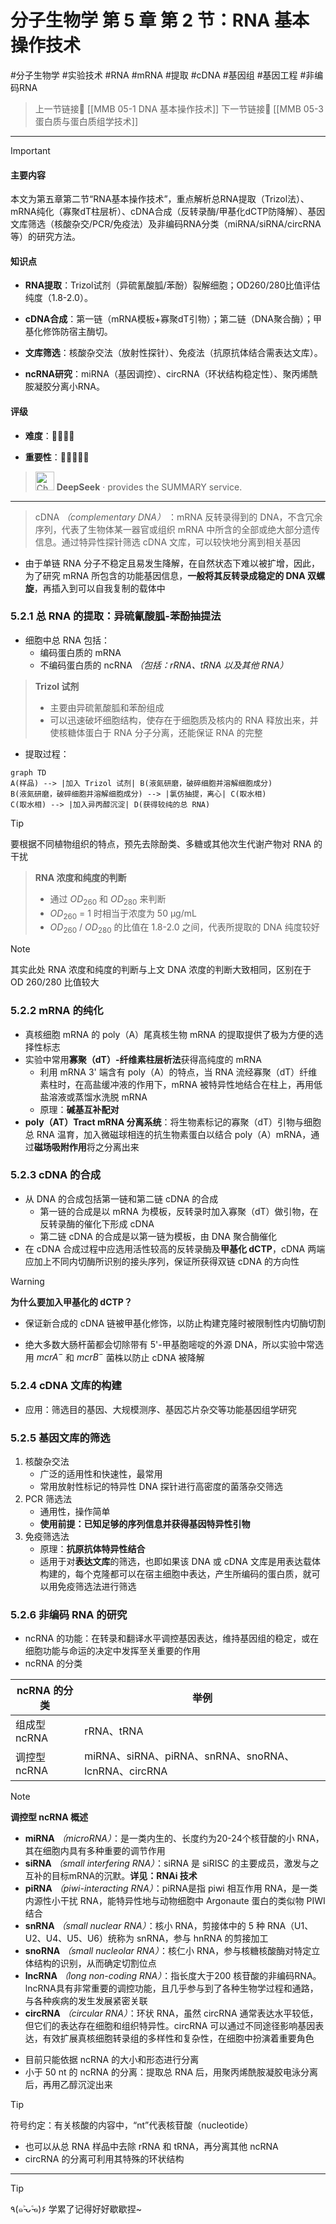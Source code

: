 # 分子生物学 第 5 章 第 2 节：RNA 基本操作技术
#分子生物学 #实验技术 #RNA #mRNA #提取 #cDNA #基因组 #基因工程 #非编码RNA

> 上一节链接🔗 [[MMB 05-1 DNA 基本操作技术]]
> 下一节链接🔗 [[MMB 05-3 蛋白质与蛋白质组学技术]]

---

> [!IMPORTANT] 
> 
> #### 主要内容
> 
> 本文为第五章第二节“RNA基本操作技术”，重点解析总RNA提取（Trizol法）、mRNA纯化（寡聚dT柱层析）、cDNA合成（反转录酶/甲基化dCTP防降解）、基因文库筛选（核酸杂交/PCR/免疫法）及非编码RNA分类（miRNA/siRNA/circRNA等）的研究方法。
> 
> #### 知识点
> 
> - **RNA提取**：Trizol试剂（异硫氰酸胍/苯酚）裂解细胞；OD260/280比值评估纯度（1.8-2.0）。
>     
> - **cDNA合成**：第一链（mRNA模板+寡聚dT引物）；第二链（DNA聚合酶）；甲基化修饰防宿主酶切。
>     
> - **文库筛选**：核酸杂交法（放射性探针）、免疫法（抗原抗体结合需表达文库）。
>     
> - **ncRNA研究**：miRNA（基因调控）、circRNA（环状结构稳定性）、聚丙烯酰胺凝胶分离小RNA。
>     
> 
> #### 评级
> 
> - **难度**：🌿🌿🌿🌿
>     
> - **重要性**：🌟🌟🌟🌟🌟
> 
>><img src="https://img.icons8.com/?size=100&id=YWOidjGxCpFW&format=png&color=000000" alt="ChatGPT Icon" width="30" height="30" style="margin-bottom: -7px;"> **DeepSeek** · provides the SUMMARY service.

---

> cDNA *（complementary DNA）* ：mRNA 反转录得到的 DNA，不含冗余序列，代表了生物体某一器官或组织 mRNA 中所含的全部或绝大部分遗传信息。通过特异性探针筛选 cDNA 文库，可以较快地分离到相关基因

- 由于单链 RNA 分子不稳定且易发生降解，在自然状态下难以被扩增，因此，为了研究 mRNA 所包含的功能基因信息，**一般将其反转录成稳定的 DNA 双螺旋**，再插入到可以自我复制的载体中

### 5.2.1 总 RNA 的提取：异硫氰酸胍-苯酚抽提法
- 细胞中总 RNA 包括：
	- 编码蛋白质的 mRNA
	- 不编码蛋白质的 ncRNA *（包括：rRNA、tRNA 以及其他 RNA）*

> **Trizol 试剂**
> - 主要由异硫氰酸胍和苯酚组成
> - 可以迅速破坏细胞结构，使存在于细胞质及核内的 RNA 释放出来，并使核糖体蛋白于 RNA 分子分离，还能保证 RNA 的完整

- 提取过程：

```mermaid
graph TD
A(样品) --> |加入 Trizol 试剂| B(液氮研磨，破碎细胞并溶解细胞成分)
B(液氮研磨，破碎细胞并溶解细胞成分) --> |氯仿抽提，离心| C(取水相)
C(取水相) --> |加入异丙醇沉淀| D(获得较纯的总 RNA) 
```

>[!TIP]
>要根据不同植物组织的特点，预先去除酚类、多糖或其他次生代谢产物对 RNA 的干扰

> **RNA 浓度和纯度的判断**
> - 通过 $OD_{260}$ 和 $OD_{280}$ 来判断
> -  $OD_{260}$ = 1 时相当于浓度为 50 μg/mL
> -  $OD_{260}$ / $OD_{280}$ 的比值在 1.8-2.0 之间，代表所提取的 DNA 纯度较好 

>[!NOTE]
>其实此处 RNA 浓度和纯度的判断与上文 DNA 浓度的判断大致相同，区别在于 OD 260/280 比值较大 

### 5.2.2 mRNA 的纯化
- 真核细胞 mRNA 的 poly（A）尾真核生物 mRNA 的提取提供了极为方便的选择性标志
- 实验中常用**寡聚（dT）-纤维素柱层析法**获得高纯度的 mRNA
	- 利用 mRNA 3' 端含有 poly（A）的特点，当 RNA 流经寡聚（dT）纤维素柱时，在高盐缓冲液的作用下，mRNA 被特异性地结合在柱上，再用低盐溶液或蒸馏水洗脱 mRNA
	- 原理：**碱基互补配对**
- **poly（AT）Tract mRNA 分离系统**：将生物素标记的寡聚（dT）引物与细胞总 RNA 温育，加入微磁球相连的抗生物素蛋白以结合 poly（A）mRNA，通过**磁场吸附作用**将之分离出来

### 5.2.3 cDNA 的合成
- 从 DNA 的合成包括第一链和第二链 cDNA 的合成
	- 第一链的合成是以 mRNA 为模板，反转录时加入寡聚（dT）做引物，在反转录酶的催化下形成 cDNA
	- 第二链 cDNA 的合成是以第一链为模板，由 DNA 聚合酶催化
- 在 cDNA 合成过程中应选用活性较高的反转录酶及**甲基化 dCTP**，cDNA 两端应加上不同内切酶所识别的接头序列，保证所获得双链 cDNA 的方向性

>[!WARNING]
>**为什么要加入甲基化的 dCTP？**
>- 保证新合成的 cDNA 链被甲基化修饰，以防止构建克隆时被限制性内切酶切割

- 绝大多数大肠杆菌都会切除带有 5'-甲基胞嘧啶的外源 DNA，所以实验中常选用 $mcrA^-$ 和 $mcrB^-$ 菌株以防止 cDNA 被降解

### 5.2.4 cDNA 文库的构建
- 应用：筛选目的基因、大规模测序、基因芯片杂交等功能基因组学研究

### 5.2.5 基因文库的筛选
1. 核酸杂交法
	- 广泛的适用性和快速性，最常用
	- 常用放射性标记的特异性 DNA 探针进行高密度的菌落杂交筛选
2. PCR 筛选法
	- 通用性，操作简单
	- **使用前提：已知足够的序列信息并获得基因特异性引物**
3. 免疫筛选法
	- 原理：**抗原抗体特异性结合**
	- 适用于对**表达文库**的筛选，也即如果该 DNA 或 cDNA 文库是用表达载体构建的，每个克隆都可以在宿主细胞中表达，产生所编码的蛋白质，就可以用免疫筛选法进行筛选

### 5.2.6 非编码 RNA 的研究
- ncRNA 的功能：在转录和翻译水平调控基因表达，维持基因组的稳定，或在细胞功能与命运的决定中发挥至关重要的作用
- ncRNA 的分类

| ncRNA 的分类 | 举例                                            |
| --------- | --------------------------------------------- |
| 组成型 ncRNA | rRNA、tRNA                                     |
| 调控型 ncRNA | miRNA、siRNA、piRNA、snRNA、snoRNA、lcnRNA、circRNA |


> [!NOTE]
> **调控型 ncRNA 概述**
> - **miRNA** *（microRNA）*：是一类内生的、长度约为20-24个核苷酸的小 RNA，其在细胞内具有多种重要的调节作用
> - **siRNA** *（small interfering RNA）*：siRNA 是 siRISC 的主要成员，激发与之互补的目标mRNA的沉默。**详见：RNAi 技术**
> - **piRNA** *（piwi-interacting RNA）*：piRNA是指 piwi 相互作用 RNA，是一类内源性小干扰 RNA，能特异性地与动物细胞中 Argonaute 蛋白的类似物 PIWI 结合
> - **snRNA** *（small nuclear RNA）*：核小 RNA，剪接体中的 5 种 RNA（U1、U2、U4、U5、U6）统称为 snRNA，参与 hnRNA 的剪接加工
> - **snoRNA** *（small nucleolar RNA）*：核仁小 RNA，参与核糖核酸酶对特定立体结构的识别，从而确定切割位点
> - **lncRNA** *（long non-coding RNA）*：指长度大于200 核苷酸的非编码RNA。lncRNA具有非常重要的调控功能，且几乎参与到了各种生物学过程和通路，与各种疾病的发生发展紧密关联
> - **circRNA** *（circular RNA）*：环状 RNA，虽然 circRNA 通常表达水平较低，但它们的表达存在细胞和组织特异性。circRNA 可以通过不同途径影响基因表达，有效扩展真核细胞转录组的多样性和复杂性，在细胞中扮演着重要角色

- 目前只能依据 ncRNA 的大小和形态进行分离
- 小于 50 nt 的 ncRNA 的分离：提取总 RNA 后，用聚丙烯酰胺凝胶电泳分离后，再用乙醇沉淀出来

> [!TIP]
> 符号约定：有关核酸的内容中，“nt”代表核苷酸（nucleotide）

- 也可以从总 RNA 样品中去除 rRNA 和 tRNA，再分离其他 ncRNA
- circRNA 的分离可利用其特殊的环状结构

---
> [!TIP]
> ٩(๑˃̵ᴗ˂̵๑)۶ 学累了记得好好歇歇捏~
